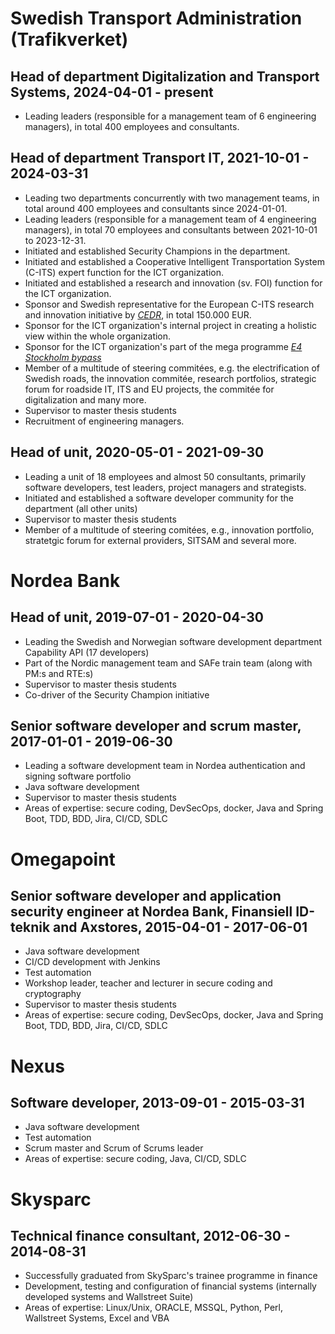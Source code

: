 # Swedish Transport Administration (Trafikverket)
## Head of department Digitalization and Transport Systems, 2024-04-01 - present
- Leading leaders (responsible for a management team of 6 engineering managers), in total 400 employees and consultants.

## Head of department Transport IT, 2021-10-01 - 2024-03-31
- Leading two departments concurrently with two management teams, in total around 400 employees and consultants since 2024-01-01.
- Leading leaders (responsible for a management team of 4 engineering managers), in total 70 employees and consultants between 2021-10-01 to 2023-12-31.
- Initiated and established Security Champions in the department.
- Initiated and established a Cooperative Intelligent Transportation System (C-ITS) expert function for the ICT organization.
- Initiated and established a research and innovation (sv. FOI) function for the ICT organization.
- Sponsor and Swedish representative for the European C-ITS research and innovation initiative by [*CEDR*](https://www.cedr.eu/), in total 150.000 EUR.
- Sponsor for the ICT organization's internal project in creating a holistic view within the whole organization.
- Sponsor for the ICT organization's part of the mega programme [*E4 Stockholm bypass*](https://bransch.trafikverket.se/en/startpage/projects/Road-construction-projects/the-stockholm-bypass/)
- Member of a multitude of steering commitées, e.g. the electrification of Swedish roads, the innovation commitée, research portfolios, strategic forum for roadside IT, ITS and EU projects, the commitée for digitalization and many more.
- Supervisor to master thesis students
- Recruitment of engineering managers.

## Head of unit, 2020-05-01 - 2021-09-30
- Leading a unit of 18 employees and almost 50 consultants, primarily software developers, test leaders, project managers and strategists.
- Initiated and established a software developer community for the department (all other units)
- Supervisor to master thesis students
- Member of a multitude of steering comitées, e.g., innovation portfolio, stratetgic forum for external providers, SITSAM and several more.

# Nordea Bank
## Head of unit, 2019-07-01 - 2020-04-30
- Leading the Swedish and Norwegian software development department Capability API (17 developers)
- Part of the Nordic management team and SAFe train team (along with PM:s and RTE:s) 
- Supervisor to master thesis students
- Co-driver of the Security Champion initiative

## Senior software developer and scrum master, 2017-01-01 - 2019-06-30
- Leading a software development team in Nordea authentication and signing software portfolio
- Java software development
- Supervisor to master thesis students
- Areas of expertise: secure coding, DevSecOps, docker, Java and Spring Boot, TDD, BDD, Jira, CI/CD, SDLC

# Omegapoint
## Senior software developer and application security engineer at Nordea Bank, Finansiell ID-teknik and Axstores, 2015-04-01 - 2017-06-01
- Java software development
- CI/CD development with Jenkins
- Test automation
- Workshop leader, teacher and lecturer in secure coding and cryptography
- Supervisor to master thesis students
- Areas of expertise: secure coding, DevSecOps, docker, Java and Spring Boot, TDD, BDD, Jira, CI/CD, SDLC

# Nexus
## Software developer, 2013-09-01 - 2015-03-31
- Java software development
- Test automation
- Scrum master and Scrum of Scrums leader
- Areas of expertise: secure coding, Java, CI/CD, SDLC

# Skysparc
## Technical finance consultant, 2012-06-30 - 2014-08-31
- Successfully graduated from SkySparc's trainee programme in finance
- Development, testing and configuration of financial systems (internally developed systems and Wallstreet Suite)
- Areas of expertise: Linux/Unix, ORACLE, MSSQL, Python, Perl, Wallstreet Systems, Excel and VBA

